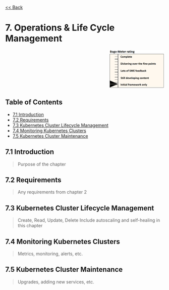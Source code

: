 [<< Back](../../openstack)

# 7. Operations & Life Cycle Management
<p align="right"><img src="../figures/bogo_ifo.png" alt="scope" title="Scope" width="35%"/></p>

## Table of Contents
* [7.1 Introduction](#7.1)
* [7.2 Requirements](#7.2)
* [7.3 Kubernetes Cluster Lifecycle Management](#7.3)
* [7.4 Monitoring Kubernetes Clusters](#7.4)
* [7.5 Kubernetes Cluster Maintenance](#7.5)

<a name="7.1"></a>
## 7.1 Introduction

> Purpose of the chapter

<a name="7.2"></a>
## 7.2 Requirements

> Any requirements from chapter 2

<a name="7.3"></a>
## 7.3 Kubernetes Cluster Lifecycle Management

> Create, Read, Update, Delete
> Include autoscaling and self-healing in this chapter

<a name="7.4"></a>
## 7.4 Monitoring Kubernetes Clusters

> Metrics, monitoring, alerts, etc.

<a name="7.5"></a>
## 7.5 Kubernetes Cluster Maintenance

> Upgrades, adding new services, etc.
